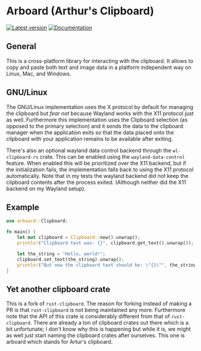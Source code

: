 # Arboard (Arthur's Clipboard)

[![Latest version](https://img.shields.io/crates/v/arboard?color=mediumvioletred)](https://crates.io/crates/arboard)
[![Documentation](https://docs.rs/arboard/badge.svg)](https://docs.rs/arboard)

## General

This is a cross-platform library for interacting with the clipboard. It allows
to copy and paste both text and image data in a platform independent way on
Linux, Mac, and Windows.

## GNU/Linux

The GNU/Linux implementation uses the X protocol by default for managing the
clipboard but *fear not*  because Wayland works with the X11 protocol just as
well. Furthermore this implementation uses the Clipboard selection (as opposed
to the primary selection) and it sends the data to the clipboard manager when
the application exits so that the data placed onto the clipboard with your
application remains to be available after exiting.

There's also an optional wayland data control backend through the
`wl-clipboard-rs` crate. This can be enabled using the `wayland-data-control`
feature. When enabled this will be prioritized over the X11 backend, but if the
initialization fails, the implementation falls back to using the X11 protocol
automatically. Note that in my tests the wayland backend did not keep the
clipboard contents after the process exited. (Although neither did the X11
backend on my Wayland setup).

## Example

```rust
use arboard::Clipboard;

fn main() {
    let mut clipboard = Clipboard::new().unwrap();
    println!("Clipboard text was: {}", clipboard.get_text().unwrap());

    let the_string = "Hello, world!";
    clipboard.set_text(the_string).unwrap();
    println!("But now the clipboard text should be: \"{}\"", the_string);
}
```

## Yet another clipboard crate

This is a fork of `rust-clipboard`. The reason for forking instead of making a
PR is that `rust-clipboard` is not being maintained any more. Furthermore note
that the API of this crate is considerably different from that of
`rust-clipboard`. There are already a ton of clipboard crates out there which
is a bit unfortunate; I don't know why this is happening but while it is, we
might as well just start naming the clipboard crates after ourselves. This one
is arboard which stands for Artur's clipboard.
